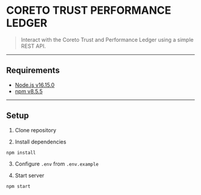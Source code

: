 # CORETO TRUST PERFORMANCE LEDGER

> Interact with the Coreto Trust and Performance Ledger using a simple REST API.

---

## Requirements

- [Node.js v16.15.0](https://nodejs.org/en/download/package-manager/)
- [npm v8.5.5](https://www.npmjs.com/get-npm)

---

## Setup

1. Clone repository

2. Install dependencies

```bash
npm install
```

3. Configure `.env` from `.env.example`

4. Start server

```bash
npm start
```

